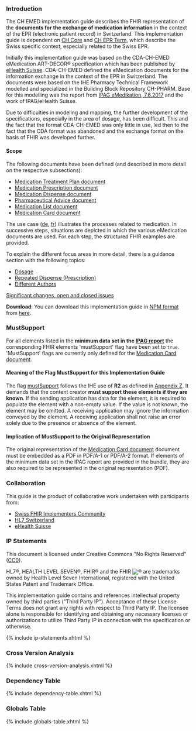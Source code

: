 ### Introduction
The CH EMED implementation guide describes the FHIR representation of the **documents for the exchange of medication information** in the context of the EPR (electronic patient record) in Switzerland. This implementation guide is dependent on [CH Core](http://fhir.ch/ig/ch-core/index.html) and [CH EPR Term](http://fhir.ch/ig/ch-epr-term/index.html), which describe the Swiss specific context, especially related to the Swiss EPR.

Initially this implementation guide was based on the CDA-CH-EMED eMedication ART-DECOR® specification which has been published by [eHealth Suisse](https://www.e-health-suisse.ch/en/home.html). CDA-CH-EMED defined the eMedication documents for the information exchange in the context of the EPR in Switzerland. The documents were based on the IHE Pharmacy Technical Framework modelled and specialized in the Building Block Repository CH-PHARM. Base for this modelling was the report from [IPAG eMedikation, 7.6.2017](https://www.e-health-suisse.ch/fileadmin/user_upload/Dokumente/2017/D/170607_Bericht_eMedikation_IPAG.pdf) and the work of IPAG/eHealth Suisse.

Due to difficulties in modeling and mapping, the further development of the specifications, especially in the area of dosage, has been difficult. This and the fact that the format CDA-CH-EMED was only little in use, led then to the fact that the CDA format was abandoned and the exchange format on the basis of FHIR was developed further.

#### Scope
The following documents have been defined (and described in more detail on the respective subsections):
- [Medication Treatment Plan document](medication-treatment-plan-document.html)
- [Medication Prescription document](medication-prescription-document.html)
- [Medication Dispense document](medication-dispense-document.html)
- [Pharmaceutical Advice document](pharmaceutical-advice-document.html)
- [Medication List document](medication-list-document.html)
- [Medication Card document](medication-card-document.html)

The use case ([de](usecase-german.html), [fr](usecase-french.html)) illustrates the processes related to medication. In successive steps, situations are depicted in which the various eMedication documents are used. For each step, the structured FHIR examples are provided.   

To explain the different focus areas in more detail, there is a guidance section with the following topics:
* [Dosage](dosage.html)
* [Repeated Dispense (Prescription)](repeated-dispense.html)
* [Different Authors](different-authors.html)

<div markdown="1" class="stu-note">

[Significant changes, open and closed issues](changelog.html)

</div>

**Download**: You can download this implementation guide in [NPM format](https://confluence.hl7.org/display/FHIR/NPM+Package+Specification) from [here](package.tgz).

### MustSupport
For all elements listed in the **minimum data set in the [IPAG report](https://www.e-health-suisse.ch/fileadmin/user_upload/Dokumente/2017/D/170607_Bericht_eMedikation_IPAG.pdf)** the corresponding FHIR elements 'mustSupport' flag have been set to `true`. 'MustSupport' flags are currently only defined for the [Medication Card document](medication-card-document.html#fhir-document-bundle).

#### Meaning of the Flag MustSupport for this Implementation Guide
The flag [mustSupport](https://www.hl7.org/fhir/profiling.html#mustsupport) follows the IHE use of **R2** as defined in [Appendix Z](https://profiles.ihe.net/ITI/TF/Volume2/ch-Z.html#z.10-profiling-conventions-for-constraints-on-fhir). It demands that the content creator **must support these elements if they are known**. If the sending application has data for the element, it is required to populate the element with a non-empty value. If the value is not known, the element may be omitted. A receiving application may ignore the information conveyed by the element. A receiving application shall not raise an error solely due to the presence or absence of the element. 

#### Implication of MustSupport to the Original Representation
 The original representation of the [Medication Card document](medication-card-document.html#fhir-document-bundle) document must be embedded as a PDF in PDF/A-1 or PDF/A-2 format. If elements of the minimum data set in the IPAG report are provided in the bundle, they are also required to be represented in the original representation (PDF).

### Collaboration
This guide is the product of collaborative work undertaken with participants from:

* [Swiss FHIR Implementers Community](https://www.fhir.ch)
* [HL7 Switzerland](https://www.hl7.ch)
* [eHealth Suisse](https://www.e-health-suisse.ch/startseite.html)

### IP Statements
This document is licensed under Creative Commons "No Rights Reserved" ([CC0](https://creativecommons.org/publicdomain/zero/1.0/)).

HL7®, HEALTH LEVEL SEVEN®, FHIR® and the FHIR <img src="icon-fhir-16.png" style="float: none; margin: 0px; padding: 0px; vertical-align: bottom"/>&reg; are trademarks owned by Health Level Seven International, registered with the United States Patent and Trademark Office.

This implementation guide contains and references intellectual property owned by third parties ("Third Party IP"). Acceptance of these License Terms does not grant any rights with respect to Third Party IP. The licensee alone is responsible for identifying and obtaining any necessary licenses or authorizations to utilize Third Party IP in connection with the specification or otherwise.

{% include ip-statements.xhtml %}

### Cross Version Analysis

{% include cross-version-analysis.xhtml %}

### Dependency Table

{% include dependency-table.xhtml %}

### Globals Table

{% include globals-table.xhtml %}